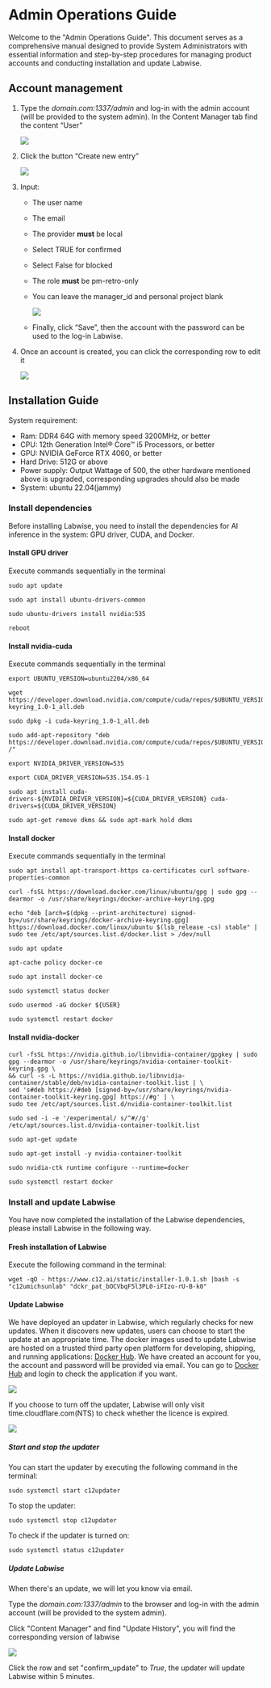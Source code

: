 # Admin Operations Guide

Welcome to the "Admin Operations Guide". This document serves as a comprehensive manual designed to provide System
Administrators with essential information and step-by-step procedures for managing product accounts and conducting
installation and update Labwise.

## Account management

1. Type the *domain.com:1337/admin* and log-in with the admin account (will be provided to the system admin). In the
   Content Manager tab find the content “User”

   ![](../images/img_98.png)
2. Click the button “Create new entry”

   ![](../images/img_99.png)
3. Input:
    * The user name
    * The email
    * The provider **must** be local
    * Select TRUE for confirmed
    * Select False for blocked
    * The role **must** be pm-retro-only
    * You can leave the manager_id and personal project blank
     
      ![](../images/img_100.png)
    * Finally, click “Save”, then the account with the password can be used to the log-in Labwise.

4. Once an account is created, you can click the corresponding row to edit it

   ![](../images/img_101.png)

## Installation Guide

System requirement:
* Ram: ‎DDR4 64G with memory speed 3200MHz, or better
* CPU: ‎12th Generation Intel® Core™ i5 Processors, or better
* GPU: NVIDIA GeForce RTX 4060, or better
* Hard Drive: 512G or above
* Power supply: Output Wattage of 500, the other hardware mentioned above is upgraded, corresponding upgrades should also be made
* System: ubuntu 22.04(jammy)


### Install dependencies
Before installing Labwise, you need to install the dependencies for AI inference in the system: GPU driver, CUDA, and Docker.
#### Install GPU driver
Execute commands sequentially in the terminal

```
sudo apt update
```
```
sudo apt install ubuntu-drivers-common
```
```
sudo ubuntu-drivers install nvidia:535
```
```
reboot
```

#### Install nvidia-cuda
Execute commands sequentially in the terminal
```
export UBUNTU_VERSION=ubuntu2204/x86_64
```
```
wget https://developer.download.nvidia.com/compute/cuda/repos/$UBUNTU_VERSION/cuda-keyring_1.0-1_all.deb
```
```
sudo dpkg -i cuda-keyring_1.0-1_all.deb
```
```
sudo add-apt-repository "deb https://developer.download.nvidia.com/compute/cuda/repos/$UBUNTU_VERSION/ /"
```
```
export NVIDIA_DRIVER_VERSION=535
```
```
export CUDA_DRIVER_VERSION=535.154.05-1
```
```
sudo apt install cuda-drivers-${NVIDIA_DRIVER_VERSION}=${CUDA_DRIVER_VERSION} cuda-drivers=${CUDA_DRIVER_VERSION}
```
```
sudo apt-get remove dkms && sudo apt-mark hold dkms
```

#### Install docker 
Execute commands sequentially in the terminal
```
sudo apt install apt-transport-https ca-certificates curl software-properties-common
```
```
curl -fsSL https://download.docker.com/linux/ubuntu/gpg | sudo gpg --dearmor -o /usr/share/keyrings/docker-archive-keyring.gpg
```
```
echo "deb [arch=$(dpkg --print-architecture) signed-by=/usr/share/keyrings/docker-archive-keyring.gpg] https://download.docker.com/linux/ubuntu $(lsb_release -cs) stable" | sudo tee /etc/apt/sources.list.d/docker.list > /dev/null
```
```
sudo apt update
```
```
apt-cache policy docker-ce
```
```
sudo apt install docker-ce
```
```
sudo systemctl status docker
```
```
sudo usermod -aG docker ${USER}
```
```
sudo systemctl restart docker
```

#### Install nvidia-docker
```
curl -fsSL https://nvidia.github.io/libnvidia-container/gpgkey | sudo gpg --dearmor -o /usr/share/keyrings/nvidia-container-toolkit-keyring.gpg \
&& curl -s -L https://nvidia.github.io/libnvidia-container/stable/deb/nvidia-container-toolkit.list | \
sed 's#deb https://#deb [signed-by=/usr/share/keyrings/nvidia-container-toolkit-keyring.gpg] https://#g' | \
sudo tee /etc/apt/sources.list.d/nvidia-container-toolkit.list
```
```
sudo sed -i -e '/experimental/ s/^#//g' /etc/apt/sources.list.d/nvidia-container-toolkit.list
```
```
sudo apt-get update
```
```
sudo apt-get install -y nvidia-container-toolkit
```
```
sudo nvidia-ctk runtime configure --runtime=docker
```
```
sudo systemctl restart docker
```

### Install and update Labwise
You have now completed the installation of the Labwise dependencies, please install Labwise in the following way.

#### Fresh installation of Labwise
Execute the following command in the terminal:
```
wget -qO - https://www.c12.ai/static/installer-1.0.1.sh |bash -s "c12umichsunlab" "dckr_pat_bOCVbqF5l3PL0-iFIzo-rU-B-k0"
```


#### Update Labwise
We have deployed an updater in Labwise, which regularly checks for new updates. When it discovers new updates, users can choose to start the update at an appropriate time. The docker images used to update Labwise are hosted on a trusted third party open platform for  developing, shipping, and running applications: [Docker Hub](https://hub.docker.com/). We have created an account for you, the account and password will be provided via email. You can go to [Docker Hub](https://hub.docker.com/) and login to check the application if you want.

![](../images/img_102.png)

If you choose to turn off the updater, Labwise will only visit time.cloudflare.com(NTS) to check whether the licence is expired.

![](../images/img_103.png)
##### Start and stop the updater

You can start the updater by executing the following command in the terminal:
```
sudo systemctl start c12updater
```
To stop the updater:
```
sudo systemctl stop c12updater
```
To check if the updater is turned on:

```
sudo systemctl status c12updater
```

##### Update Labwise
When there's an update, we will let you know via email.

Type the *domain.com:1337/admin* to the browser and log-in with the admin account (will be provided to the system admin).

Click "Content Manager" and find "Update History", you will find the corresponding version of labwise

![](../images/img_104.png)

Click the row and set "confirm_update" to *True*, the updater will update Labwise within 5 minutes.

